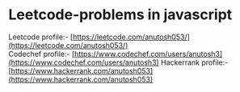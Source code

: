 # Leetcode-problems in javascript

Leetcode profile:- [https://leetcode.com/anutosh053/](https://leetcode.com/anutosh053/)  
Codechef profile:- [https://www.codechef.com/users/anutosh3](https://www.codechef.com/users/anutosh3)
Hackerrank profile:- [https://www.hackerrank.com/anutosh053](https://www.hackerrank.com/anutosh053)
